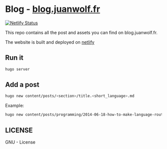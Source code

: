 # Blog - [blog.juanwolf.fr](https://blog.juanwolf.fr)

[![Netlify Status](https://api.netlify.com/api/v1/badges/5bc75663-44c2-46bc-a9bd-b17a0a900cac/deploy-status)](https://app.netlify.com/sites/musing-sinoussi-415867/deploys)

This repo contains all the post and assets you can find on blog.juanwolf.fr.

The website is built and deployed on [netlify](https://netlify.com)

## Run it

```bash
hugo server
```

## Add a post

```bash
hugo new content/posts/<section>/title.<short_language>.md
```

Example:

```bash
hugo new content/posts/programming/2014-06-18-how-to-make-language-router-go.en.md
```

## LICENSE

GNU - License
